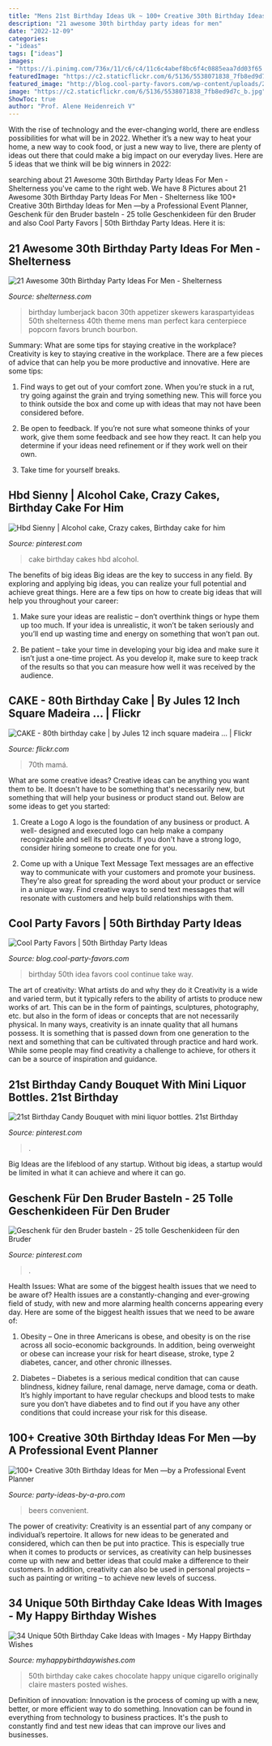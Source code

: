 ```yaml
---
title: "Mens 21st Birthday Ideas Uk ~ 100+ Creative 30th Birthday Ideas For Men —by A Professional Event Planner"
description: "21 awesome 30th birthday party ideas for men"
date: "2022-12-09"
categories:
- "ideas"
tags: ["ideas"]
images:
- "https://i.pinimg.com/736x/11/c6/c4/11c6c4abef8bc6f4c0885eaa7dd03f65.jpg"
featuredImage: "https://c2.staticflickr.com/6/5136/5538071838_7fb8ed9d7c_b.jpg"
featured_image: "http://blog.cool-party-favors.com/wp-content/uploads/2014/06/50th-Birthday-Party-Idea.png"
image: "https://c2.staticflickr.com/6/5136/5538071838_7fb8ed9d7c_b.jpg"
ShowToc: true
author: "Prof. Alene Heidenreich V"
---
```



With the rise of technology and the ever-changing world, there are endless possibilities for what will be in 2022. Whether it’s a new way to heat your home, a new way to cook food, or just a new way to live, there are plenty of ideas out there that could make a big impact on our everyday lives. Here are 5 ideas that we think will be big winners in 2022: 

	

		
searching about 21 Awesome 30th Birthday Party Ideas For Men - Shelterness you've came to the right web. We have 8 Pictures about 21 Awesome 30th Birthday Party Ideas For Men - Shelterness like 100+ Creative 30th Birthday Ideas for Men —by a Professional Event Planner, Geschenk für den Bruder basteln - 25 tolle Geschenkideen für den Bruder and also Cool Party Favors | 50th Birthday Party Ideas. Here it is:
		
    
## 21 Awesome 30th Birthday Party Ideas For Men - Shelterness

<img loading=lazy src="https://i.shelterness.com/2017/02/14-bacon-skewers-will-be-a-perfect-appetizer.jpg" onerror="this.onerror=null;this.src='https://tse3.mm.bing.net/th?id=OIP.o1yr4zsQt4DdBeZsY0MuXwHaLG&amp;pid=15.1';" alt="21 Awesome 30th Birthday Party Ideas For Men - Shelterness">

_Source: shelterness.com_

>birthday lumberjack bacon 30th appetizer skewers karaspartyideas 50th shelterness 40th theme mens man perfect kara centerpiece popcorn favors brunch bourbon. 

	

Summary: What are some tips for staying creative in the workplace?
Creativity is key to staying creative in the workplace. There are a few pieces of advice that can help you be more productive and innovative. Here are some tips:
1. Find ways to get out of your comfort zone. When you’re stuck in a rut, try going against the grain and trying something new. This will force you to think outside the box and come up with ideas that may not have been considered before.

2. Be open to feedback. If you’re not sure what someone thinks of your work, give them some feedback and see how they react. It can help you determine if your ideas need refinement or if they work well on their own.

3. Take time for yourself breaks.

    
## Hbd Sienny | Alcohol Cake, Crazy Cakes, Birthday Cake For Him

<img loading=lazy src="https://i.pinimg.com/736x/11/c6/c4/11c6c4abef8bc6f4c0885eaa7dd03f65.jpg" onerror="this.onerror=null;this.src='https://tse1.mm.bing.net/th?id=OIP.CiyM_N7SnBd2MNJbumUyeAHaI0&amp;pid=15.1';" alt="Hbd Sienny | Alcohol cake, Crazy cakes, Birthday cake for him">

_Source: pinterest.com_

>cake birthday cakes hbd alcohol. 

	

The benefits of big ideas
Big ideas are the key to success in any field. By exploring and applying big ideas, you can realize your full potential and achieve great things. Here are a few tips on how to create big ideas that will help you throughout your career:
1. Make sure your ideas are realistic – don’t overthink things or hype them up too much. If your idea is unrealistic, it won’t be taken seriously and you’ll end up wasting time and energy on something that won’t pan out.

2. Be patient – take your time in developing your big idea and make sure it isn’t just a one-time project. As you develop it, make sure to keep track of the results so that you can measure how well it was received by the audience.


    
## CAKE - 80th Birthday Cake | By Jules 12 Inch Square Madeira … | Flickr

<img loading=lazy src="https://c2.staticflickr.com/6/5136/5538071838_7fb8ed9d7c_b.jpg" onerror="this.onerror=null;this.src='https://tse4.mm.bing.net/th?id=OIP.Vk3Gxo10-h1c20xk4bb8JQHaJ4&amp;pid=15.1';" alt="CAKE - 80th birthday cake | by Jules 12 inch square madeira … | Flickr">

_Source: flickr.com_

>70th mamá. 

	

What are some creative ideas?
Creative ideas can be anything you want them to be. It doesn't have to be something that's necessarily new, but something that will help your business or product stand out. Below are some ideas to get you started:
1. Create a Logo
A logo is the foundation of any business or product. A well- designed and executed logo can help make a company recognizable and sell its products. If you don't have a strong logo, consider hiring someone to create one for you.

2. Come up with a Unique Text Message
Text messages are an effective way to communicate with your customers and promote your business. They're also great for spreading the word about your product or service in a unique way. Find creative ways to send text messages that will resonate with customers and help build relationships with them.


    
## Cool Party Favors | 50th Birthday Party Ideas

<img loading=lazy src="http://blog.cool-party-favors.com/wp-content/uploads/2014/06/50th-Birthday-Party-Idea.png" onerror="this.onerror=null;this.src='https://tse2.mm.bing.net/th?id=OIP.nJcJvSONEhj6A9rZoYRmGAHaE8&amp;pid=15.1';" alt="Cool Party Favors | 50th Birthday Party Ideas">

_Source: blog.cool-party-favors.com_

>birthday 50th idea favors cool continue take way. 

	

The art of creativity: What artists do and why they do it
Creativity is a wide and varied term, but it typically refers to the ability of artists to produce new works of art. This can be in the form of paintings, sculptures, photography, etc. but also in the form of ideas or concepts that are not necessarily physical. In many ways, creativity is an innate quality that all humans possess. It is something that is passed down from one generation to the next and something that can be cultivated through practice and hard work. While some people may find creativity a challenge to achieve, for others it can be a source of inspiration and guidance.

    
## 21st Birthday Candy Bouquet With Mini Liquor Bottles. 21st Birthday

<img loading=lazy src="https://i.pinimg.com/736x/46/b3/92/46b392993d6fa12c0a47ac919da79ee9.jpg" onerror="this.onerror=null;this.src='https://tse2.mm.bing.net/th?id=OIP.OKPiqi2QBz8LdtbFRf5yZAHaNK&amp;pid=15.1';" alt="21st Birthday Candy Bouquet with mini liquor bottles. 21st Birthday">

_Source: pinterest.com_

>. 

	

Big Ideas are the lifeblood of any startup. Without big ideas, a startup would be limited in what it can achieve and where it can go.

    
## Geschenk Für Den Bruder Basteln - 25 Tolle Geschenkideen Für Den Bruder

<img loading=lazy src="https://i.pinimg.com/736x/d3/33/b4/d333b4cc216406fc9bcc5e18def561ab.jpg" onerror="this.onerror=null;this.src='https://tse3.mm.bing.net/th?id=OIP.trM5ghBWT2FnLb8_zTMKigHaJ4&amp;pid=15.1';" alt="Geschenk für den Bruder basteln - 25 tolle Geschenkideen für den Bruder">

_Source: pinterest.com_

>. 

	

Health Issues: What are some of the biggest health issues that we need to be aware of?
Health issues are a constantly-changing and ever-growing field of study, with new and more alarming health concerns appearing every day. Here are some of the biggest health issues that we need to be aware of:
1. Obesity – One in three Americans is obese, and obesity is on the rise across all socio-economic backgrounds. In addition, being overweight or obese can increase your risk for heart disease, stroke, type 2 diabetes, cancer, and other chronic illnesses.

2. Diabetes – Diabetes is a serious medical condition that can cause blindness, kidney failure, renal damage, nerve damage, coma or death. It’s highly important to have regular checkups and blood tests to make sure you don’t have diabetes and to find out if you have any other conditions that could increase your risk for this disease.


    
## 100+ Creative 30th Birthday Ideas For Men —by A Professional Event Planner

<img loading=lazy src="http://www.party-ideas-by-a-pro.com/image-files/30men35a.jpg" onerror="this.onerror=null;this.src='https://tse2.mm.bing.net/th?id=OIP.ZtTKw8J28OiLUIePeX3JfwHaFU&amp;pid=15.1';" alt="100+ Creative 30th Birthday Ideas for Men —by a Professional Event Planner">

_Source: party-ideas-by-a-pro.com_

>beers convenient. 

	

The power of creativity:
Creativity is an essential part of any company or individual’s repertoire. It allows for new ideas to be generated and considered, which can then be put into practice. This is especially true when it comes to products or services, as creativity can help businesses come up with new and better ideas that could make a difference to their customers. In addition, creativity can also be used in personal projects – such as painting or writing – to achieve new levels of success.

    
## 34 Unique 50th Birthday Cake Ideas With Images - My Happy Birthday Wishes

<img loading=lazy src="https://www.myhappybirthdaywishes.com/wp-content/uploads/2016/09/chocolate-cigarello-50th-birthday-cakes.jpg" onerror="this.onerror=null;this.src='https://tse1.mm.bing.net/th?id=OIP.5ZdZGaIJNHHN23eqAJaqPQHaJ3&amp;pid=15.1';" alt="34 Unique 50th Birthday Cake Ideas with Images - My Happy Birthday Wishes">

_Source: myhappybirthdaywishes.com_

>50th birthday cake cakes chocolate happy unique cigarello originally claire masters posted wishes. 

	

Definition of innovation:
Innovation is the process of coming up with a new, better, or more efficient way to do something. Innovation can be found in everything from technology to business practices. It's the push to constantly find and test new ideas that can improve our lives and businesses.

